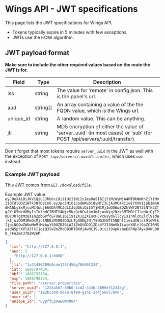 # Wings API - JWT specifications

This page lists the JWT specifications for Wings API.

- Tokens typically expire in 5 minutes with few exceptions.
- JWTs use the `HS256` algorithm.

## JWT payload format

**Make sure to include the other required values based on the route the JWT is for.**

| Field      | Type     | Description                                                                                                          |
| ---------- | -------- | -------------------------------------------------------------------------------------------------------------------- |
| iss        | string   | The value for 'remote' in config.json. This is the panel's url.                                                      |
| aud        | string[] | An array containing a value of the the FQDN value, which is the Wings url.                                           |
| unique_id  | string   | A random value. This can be anything.                                                                                |
| jti        | string   | MD5 encryption of either the value of 'server_uuid' (in most cases) or 'sub' (for POST /api/servers/:uuid/transfer). |

Don't forget that most tokens require `server_uuid` in the JWT as well with the exception of `POST /api/servers/:uuid/transfer`, which uses `sub` instead.

### Example JWT payload

[This JWT comes from `GET /download/file`.](https://github.com/devnote-dev/ptero-notes/blob/8f8c6ae86d6c3445faf68d5e55f60953daac4bb0/wings/public.md#get-downloadfile)

Example JWT value: `eyJ0eXAiOiJKV1QiLCJhbGciOiJIUzI1NiIsImp0aSI6IjliMzUyMjA4MTBkNmRhZjY1MmI1OTdlODZiNTk3NTQzIn0.eyJpc3MiOiJodHRwOi8vMTI3LjAuMC4xIiwiYXVkIjpbImh0dHA6Ly8xMjcuMC4wLjE6ODA4MCJdLCJqdGkiOiI5YjM1MjIwODEwZDZkYWY2NTJiNTk3ZTg2YjU5NzU0MyIsImlhdCI6MTY4Njc5NzQzNCwibmJmIjoxNjg2Nzk3MTM0LCJleHAiOjE2ODY3OTgzMzQsImZpbGVfcGF0aCI6Ii9zZXJ2ZXIucHJvcGVydGllcyIsInNlcnZlcl91dWlkIjoiODM1MmQxMjctNDBiMS00ZGQzLTg4ODgtNjY5NGJhNTI5NDhlIiwidXNlcl91dWlkIjoiNGQwZWUwMmMtMzAwYS00ZDI0LWI1ZmQtODQ1ZDc4Y2I3NmVkIiwidXNlcl9pZCI6MSwidW5pcXVlX2lkIjoiQ3lwZmZMcDB3RTBXdjAwNCJ9.Divi194pksmeE8FNpTAyx9XWL0Oh_FFeZmrJ702W2eM`

```json
{
  "iss": "http://127.0.0.1",
  "aud": [
    "http://127.0.0.1:8080"
  ],
  "jti": "1a23456789b0cde123f456g78h901234",
  "iat": 1686797434,
  "nbf": 1686797134,
  "exp": 1686798334,
  "file_path": "/server.properties",
  "server_uuid": "1234a567-89b0-1cd2-3456-7890ef12345g",
  "user_uuid": "1a2bc34d-567e-8f90-g1hi-234j56kl78mn",
  "user_id": 1,
  "unique_id": "CypffLp0wE0Wv004"
}
```
